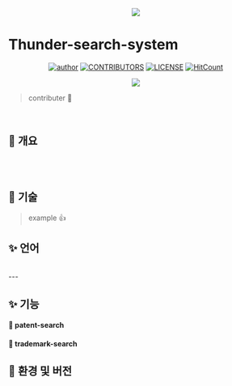 <div align=center>

![](/assets/images/tech_interview_main.png)

</div>

# Thunder-search-system

<div align=center>

[![author](https://img.shields.io/badge/author-jbee-ff69b4.svg?style=flat-square)](http://friendly-belief.surge.sh/)
[![CONTRIBUTORS](https://img.shields.io/badge/contributors-40-green.svg?style=flat-square)](https://github.com/JaeYeopHan/Interview_Question_for_Beginner/blob/master/CONTRIBUTING.md)
[![LICENSE](https://img.shields.io/dub/l/vibe-d.svg?style=flat-square)](https://github.com/JaeYeopHan/Interview_Question_for_Beginner/blob/master/LICENSE)
[![HitCount](http://hits.dwyl.io/JaeYeopHan/Interview_Question_for_Beginner.svg)](http://hits.dwyl.io/JaeYeopHan/Interview_Question_for_Beginner)

<a href="https://github.com/JONGSKY/Thunder-search-system/graphs/contributors"><img src="https://opencollective.com/interview_question_for_beginner/contributors.svg?width=720"></a>

</div>

> contributer :pray:

</br>

## :memo: 개요



</br>

</br>

## :memo: 기술

> example :thumbsup:

## :sparkles: 언어


</br>
---


## :sparkles: 기능

#### :large_orange_diamond: patent-search

#### :large_orange_diamond: trademark-search

## :memo: 환경 및 버전

